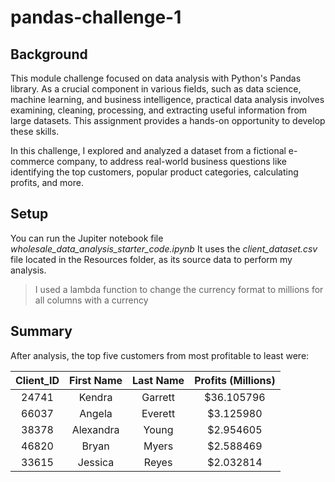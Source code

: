 # pandas-challenge-1
## Background 
This module challenge focused on data analysis with Python's Pandas library. As a crucial component in various fields, such as data science, machine learning, and business intelligence, practical data analysis involves examining, cleaning, processing, and extracting useful information from large datasets. This assignment provides a hands-on opportunity to develop these skills.

In this challenge, I explored and analyzed a dataset from a fictional e-commerce company, to address real-world business questions like identifying the top customers, popular product categories, calculating profits, and more. 
## Setup
You can run the Jupiter notebook file *wholesale_data_analysis_starter_code.ipynb* It uses the *client_dataset.csv* file located in the Resources folder, as its source data to perform my analysis. 
>I used a lambda function to change the currency format to millions for all columns with a currency
## Summary
After analysis, the top five customers from most profitable to least were:

|Client_ID |First Name| Last Name | Profits (Millions)| 
|:----------:|:----------:|:-----------:|:--------:|
|24741|Kendra|Garrett|$36.105796
|66037|Angela|Everett|$3.125980	
|38378|Alexandra|Young|$2.954605
|46820|Bryan|Myers|$2.588469		
|33615|Jessica|Reyes|$2.032814




